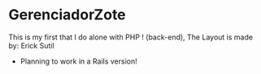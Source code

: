 GerenciadorZote
===============

This is my first that I do alone with PHP ! (back-end), The Layout is made by: Erick Sutil

- Planning to work in a Rails version!
